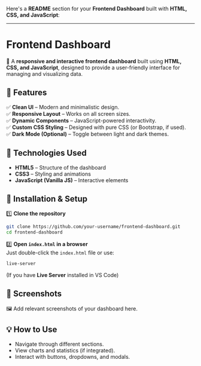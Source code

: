 Here's a **README** section for your **Frontend Dashboard** built with **HTML, CSS, and JavaScript**:  

---

# **Frontend Dashboard**  

🎨 A **responsive and interactive frontend dashboard** built using **HTML, CSS, and JavaScript**, designed to provide a user-friendly interface for managing and visualizing data.  

## **🚀 Features**  
✅ **Clean UI** – Modern and minimalistic design.  
✅ **Responsive Layout** – Works on all screen sizes.  
✅ **Dynamic Components** – JavaScript-powered interactivity.  
✅ **Custom CSS Styling** – Designed with pure CSS (or Bootstrap, if used).   
✅ **Dark Mode (Optional)** – Toggle between light and dark themes.  

## **📌 Technologies Used**  
- **HTML5** – Structure of the dashboard  
- **CSS3** – Styling and animations  
- **JavaScript (Vanilla JS)** – Interactive elements  

## **🔧 Installation & Setup**  
1️⃣ **Clone the repository**  
```sh
git clone https://github.com/your-username/frontend-dashboard.git
cd frontend-dashboard
```
2️⃣ **Open `index.html` in a browser**  
Just double-click the `index.html` file or use:  
```sh
live-server
```
(If you have **Live Server** installed in VS Code)  

## **📸 Screenshots**  
🖼️ Add relevant screenshots of your dashboard here.  

## **💡 How to Use**  
- Navigate through different sections.  
- View charts and statistics (if integrated).  
- Interact with buttons, dropdowns, and modals.  
